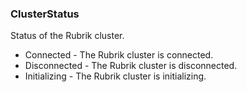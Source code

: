 ### ClusterStatus
Status of the Rubrik cluster.

- Connected - The Rubrik cluster is connected.
- Disconnected - The Rubrik cluster is disconnected.
- Initializing - The Rubrik cluster is initializing.
